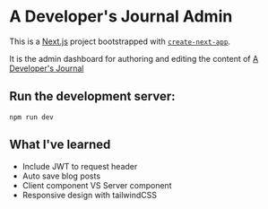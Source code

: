 # A Developer's Journal Admin

This is a [Next.js](https://nextjs.org/) project bootstrapped with [`create-next-app`](https://github.com/vercel/next.js/tree/canary/packages/create-next-app).

It is the admin dashboard for authoring and editing the content of [A Developer's Journal](https://github.com/zhna123/dev-journal)

## Run the development server:

`npm run dev`

## What I've learned

* Include JWT to request header
* Auto save blog posts
* Client component VS Server component
* Responsive design with tailwindCSS

